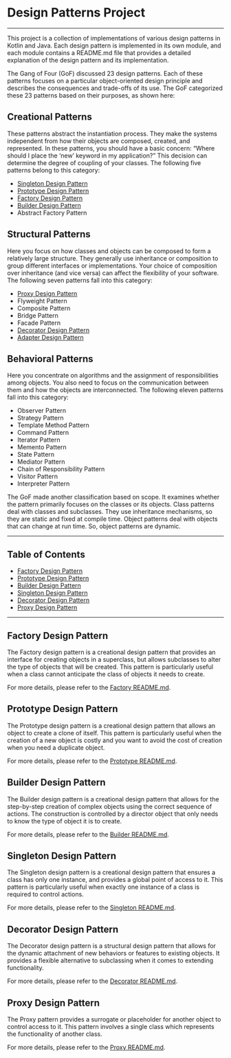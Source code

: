 # Design Patterns Project

---

This project is a collection of implementations of various design patterns in Kotlin and Java. Each design pattern is implemented in its own module, and each module contains a README.md file that provides a detailed explanation of the design pattern and its implementation.

The Gang of Four (GoF) discussed 23 design patterns. Each of these patterns focuses on a particular object-oriented design principle and describes the consequences and trade-offs of its use. The GoF categorized these 23 patterns based on their purposes, as shown here:

## Creational Patterns

These patterns abstract the instantiation process. They make the systems independent from how their objects are composed, created, and represented. In these patterns, you should have a basic concern: “Where should I place the ‘new’ keyword in my application?” This decision can determine the degree of coupling of your classes. The following five patterns belong to this category:

- [Singleton Design Pattern](#Singleton-Design-Pattern)
- [Prototype Design Pattern](#Prototype-Design-Pattern)
- [Factory Design Pattern](#Factory-Design-Pattern)
- [Builder Design Pattern](#Builder-Design-Pattern)
- Abstract Factory Pattern

## Structural Patterns

Here you focus on how classes and objects can be composed to form a relatively large structure. They generally use inheritance or composition to group different interfaces or implementations. Your choice of composition over inheritance (and vice versa) can affect the flexibility of your software. The following seven patterns fall into this category:

- [Proxy Design Pattern](#Proxy-Design-Pattern)
- Flyweight Pattern
- Composite Pattern
- Bridge Pattern
- Facade Pattern
- [Decorator Design Pattern](#Decorator-Design-Pattern)
- [Adapter Design Pattern](#Adapter-Design-Pattern)

## Behavioral Patterns

Here you concentrate on algorithms and the assignment of responsibilities among objects. You also need to focus on the communication between them and how the objects are interconnected. The following eleven patterns fall into this category:

- Observer Pattern
- Strategy Pattern
- Template Method Pattern
- Command Pattern
- Iterator Pattern
- Memento Pattern
- State Pattern
- Mediator Pattern
- Chain of Responsibility Pattern
- Visitor Pattern
- Interpreter Pattern

The GoF made another classification based on scope. It examines whether the pattern primarily focuses on the classes or its objects. Class patterns deal with classes and subclasses. They use inheritance mechanisms, so they are static and fixed at compile time. Object patterns deal with objects that can change at run time. So, object patterns are dynamic.

---

## Table of Contents

- [Factory Design Pattern](#Factory-Design-Pattern)
- [Prototype Design Pattern](#Prototype-Design-Pattern)
- [Builder Design Pattern](#Builder-Design-Pattern)
- [Singleton Design Pattern](#Singleton-Design-Pattern)
- [Decorator Design Pattern](#Decorator-Design-Pattern)
- [Proxy Design Pattern](#Proxy-Design-Pattern)

---

<!-- Existing content -->

## <h2 name="Factory Design Pattern" id="Factory-Design-Pattern">Factory Design Pattern</h2>

The Factory design pattern is a creational design pattern that provides an interface for
creating objects in a superclass, but allows subclasses to alter the type of objects
that will be created. This pattern is particularly useful when a class cannot anticipate
the class of objects it needs to create.

For more details, please refer to the [Factory README.md](Factory/README.md).

## <h2 name="Prototype Design Pattern" id="Prototype-Design-Pattern">Prototype Design Pattern</h2>

The Prototype design pattern is a creational design pattern that allows an object to
create a clone of itself. This pattern is particularly useful when the creation of a
new object is costly and you want to avoid the cost of creation when you need a duplicate
object.

For more details, please refer to the [Prototype README.md](Prototype/README.md).

## <h2 name="Builder Design Pattern" id="Builder-Design-Pattern">Builder Design Pattern</h2>

The Builder design pattern is a creational design pattern that allows for the step-by-step
creation of complex objects using the correct sequence of actions. The construction is
controlled by a director object that only needs to know the type of object it is to create.

For more details, please refer to the [Builder README.md](Builder/README.md).

## <h2 name="Singleton Design Pattern" id="Singleton-Design-Pattern">Singleton Design Pattern</h2>

The Singleton design pattern is a creational design pattern that ensures a class has
only one instance, and provides a global point of access to it. This pattern is
particularly useful when exactly one instance of a class is required to control actions.

For more details, please refer to the [Singleton README.md](Singleton/README.md).

## <h2 name="Decorator Design Pattern" id="Decorator-Design-Pattern">Decorator Design Pattern</h2>

The Decorator design pattern is a structural design pattern that allows for the dynamic attachment of new behaviors or features to existing objects. It provides a flexible alternative to subclassing when it comes to extending functionality.

For more details, please refer to the [Decorator README.md](Decorator/README.md).

## <h2 name="Proxy Design Pattern" id="Proxy-Design-Pattern">Proxy Design Pattern</h2>

The Proxy pattern provides a surrogate or placeholder for another object to control access to it. This pattern involves a single class which represents the functionality of another class.

For more details, please refer to the [Proxy README.md](Proxy/README.md).